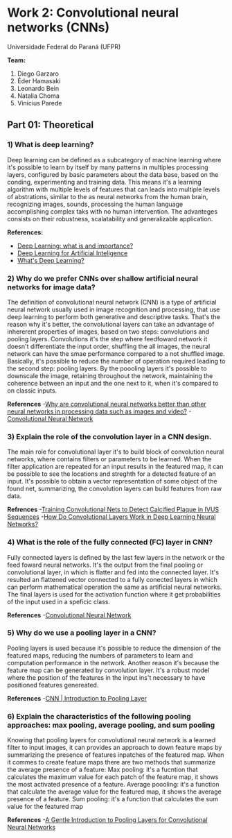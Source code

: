 # Work 2: Convolutional neural networks (CNNs)

Universidade Federal do Paraná (UFPR)

**Team:** 
1. Diego Garzaro
2. Éder Hamasaki
3. Leonardo Bein
4. Natalia Choma
5. Vinícius Parede

## Part 01: Theoretical

### 1) What is deep learning? 
  Deep learning can be defined as a subcategory of machine learning where it's possible to learn by itself by many patterns in multiples processing layers, configured by basic parameters about the data base, based on the conding, experimenting and training data. 
  This means it's a learning algorithm with multiple levels of features that can leads into multiple levels of abstrations, similar to the as neural networks from the human brain, recognizing images, sounds, processing the human language accomplishing complex taks with no human intervention. The advanteges consists on their robustness, scalatability and generalizable application.
  
  **References:**
  
  - [Deep Learning: what is and importance?](https://www.sas.com/pt_br/insights/analytics/deep-learning.html)
  - [Deep Learning for Artificial Inteligence](https://pt.slideshare.net/ErShivaKShrestha/deep-learning-for-artificial-intelligence-ai)
  - [What's Deep Learning?](https://gaea.com.br/afinal-o-que-e-deep-learning/)

### 2) Why do we prefer CNNs over shallow artificial neural networks for image data?
   The definition of convolutional neural network (CNN) is a type of artificial neural network usually used in image recognition and processing, that use deep learning to perform both generative and descriptive tasks. That's the reason why it's better, the convolutional layers can take an advantage of inhererent properties of images, based on two steps: convolutions and pooling layers.
  Convolutions it's the step where feedfoward network it doesn't differentiate the input order, shuffling the all images, the neural network can have the smae performance compared to a not shuffled image. Basically, it's possible to reduce the number of operation required leading to the second step: pooling layers.
  By the poooling layers it's possible to downscale the image, retaining throughout the network, maintaining the coherence between an input and the one next to it, when it's compared to on classic inputs.

**References**
-[Why are convolutional neural networks better than other neural networks in processing data such as images and video?](https://www.quora.com/Why-are-convolutional-neural-networks-better-than-other-neural-networks-in-processing-data-such-as-images-and-video)
-[Convolutional Neural Network](https://www.techtarget.com/searchenterpriseai/definition/convolutional-neural-network)  

### 3) Explain the role of the convolution layer in a CNN design.
The main role for convolutional layer it's to build block of convolution neural networks, where contains filters or parameters to be learned. When the filter application are repeated for an input results in the featured map, it can be possible to see the locations and streghth for a detected feature of an input. It's possible to obtain a vector representation of some object of the found net, summarizing, the convolution layers can build features from raw data. 

**Refrences**
-[Training Convolutional Nets to Detect Calcified Plaque in IVUS Sequences](https://www.sciencedirect.com/topics/engineering/convolutional-layer#:~:text=A%20convolutional%20layer%20is%20the,and%20creates%20an%20activation%20map.)
-[How Do Convolutional Layers Work in Deep Learning Neural Networks?](https://machinelearningmastery.com/convolutional-layers-for-deep-learning-neural-networks/)

### 4) What is the role of the fully connected (FC) layer in CNN?
Fully connected layers is defined by the last few layers in the network or the feed foward neural networks. It's the output from the final pooling or convolutional layer, in which is flatter and fed into the connected layer. It's resulted an flattened vector connected to a fully conected layers in which can perform mathematical operation the same as artificial neural networks. The final layers is used for the activation function where it get probabilities of the input used in a speficic class.

**References**
-[Convolutional Neural Network](https://towardsdatascience.com/convolutional-neural-network-17fb77e76c05#:~:text=Fully%20Connected%20Layer,-Fig%204.&text=Fully%20Connected%20Layer%20is%20simply,into%20the%20fully%20connected%20layer.)

### 5) Why do we use a pooling layer in a CNN? 
Pooling layers is used because it's possible to reduce the dimension of the featured maps, reducing the numbers of parameters to learn and computation performance in the network.
Another reason it's because the feature map can be generated by convolution layer. It's a robust model where the position of the features in the input ins't necessary to have positioned features genereated.

**References**
-[CNN | Introduction to Pooling Layer](https://www.geeksforgeeks.org/cnn-introduction-to-pooling-layer/#:~:text=Why%20to%20use%20Pooling%20Layers,generated%20by%20a%20convolution%20layer.)

### 6) Explain the characteristics of the following pooling approaches: max pooling, average pooling, and sum pooling
Knowing that pooling layers for convolutional neural network is a learned filter to input images, it can provides an approach to down feature maps by summarizing the presence of features inpatches of the featured map. When it commes to create feature maps there are two methods that summarize the average presence of a feature:
  Max pooling: it's a fucntion that calculates the maximum value for each patch of the feature map, it shows the most activated presence of a feature.
  Average poooling: it's a function that calculate the average value for the featured map, it shows the average presence of a feature.
  Sum pooling: it's a function that calculates the sum value for the featured map


**References**
-[A Gentle Introduction to Pooling Layers for Convolutional Neural Networks](https://machinelearningmastery.com/pooling-layers-for-convolutional-neural-networks/)
